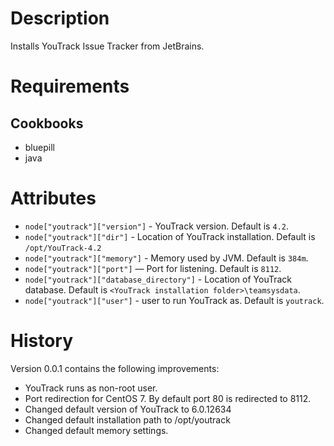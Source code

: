 # Description

Installs YouTrack Issue Tracker from JetBrains.

# Requirements

## Cookbooks

* bluepill
* java

# Attributes

* `node["youtrack"]["version"]` - YouTrack version. Default is `4.2`.
* `node["youtrack"]["dir"]` - Location of YouTrack installation. Default is
  `/opt/YouTrack-4.2`
* `node["youtrack"]["memory"]` - Memory used by JVM. Default is `384m`.
* `node["youtrack"]["port"]` — Port for listening. Default is `8112`.
* `node["youtrack"]["database_directory"]` - Location of YouTrack database. Default is `<YouTrack installation folder>\teamsysdata`.
* `node["youtrack"]["user"]` - user to run YouTrack as. Default is `youtrack`.

# History
Version 0.0.1 contains the following improvements:

* YouTrack runs as non-root user.
* Port redirection for CentOS 7. By default port 80 is redirected to 8112.
* Changed default version of YouTrack to 6.0.12634
* Changed default installation path to /opt/youtrack
* Changed default memory settings.


